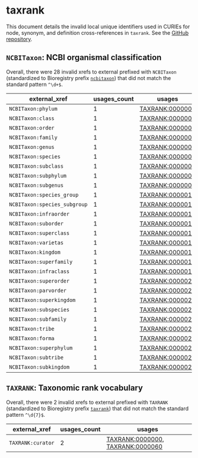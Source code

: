 # taxrank

This document details the invalid local unique identifiers used in CURIEs
for node, synonym, and definition cross-references in `taxrank`. See the [GitHub repository](https://github.com/phenoscape/taxrank).


## `NCBITaxon`: NCBI organismal classification

Overall, there were 28 invalid
xrefs to external prefixed with `NCBITaxon` (standardized to Bioregistry
prefix [`ncbitaxon`](https://bioregistry.io/ncbitaxon)) that
did not match the standard pattern `^\d+$`.

| external_xref                |   usages_count | usages                                                    |
|------------------------------|----------------|-----------------------------------------------------------|
| `NCBITaxon:phylum`           |              1 | [TAXRANK:0000001](https://bioregistry.io/TAXRANK:0000001) |
| `NCBITaxon:class`            |              1 | [TAXRANK:0000002](https://bioregistry.io/TAXRANK:0000002) |
| `NCBITaxon:order`            |              1 | [TAXRANK:0000003](https://bioregistry.io/TAXRANK:0000003) |
| `NCBITaxon:family`           |              1 | [TAXRANK:0000004](https://bioregistry.io/TAXRANK:0000004) |
| `NCBITaxon:genus`            |              1 | [TAXRANK:0000005](https://bioregistry.io/TAXRANK:0000005) |
| `NCBITaxon:species`          |              1 | [TAXRANK:0000006](https://bioregistry.io/TAXRANK:0000006) |
| `NCBITaxon:subclass`         |              1 | [TAXRANK:0000007](https://bioregistry.io/TAXRANK:0000007) |
| `NCBITaxon:subphylum`        |              1 | [TAXRANK:0000008](https://bioregistry.io/TAXRANK:0000008) |
| `NCBITaxon:subgenus`         |              1 | [TAXRANK:0000009](https://bioregistry.io/TAXRANK:0000009) |
| `NCBITaxon:species_group`    |              1 | [TAXRANK:0000010](https://bioregistry.io/TAXRANK:0000010) |
| `NCBITaxon:species_subgroup` |              1 | [TAXRANK:0000011](https://bioregistry.io/TAXRANK:0000011) |
| `NCBITaxon:infraorder`       |              1 | [TAXRANK:0000013](https://bioregistry.io/TAXRANK:0000013) |
| `NCBITaxon:suborder`         |              1 | [TAXRANK:0000014](https://bioregistry.io/TAXRANK:0000014) |
| `NCBITaxon:superclass`       |              1 | [TAXRANK:0000015](https://bioregistry.io/TAXRANK:0000015) |
| `NCBITaxon:varietas`         |              1 | [TAXRANK:0000016](https://bioregistry.io/TAXRANK:0000016) |
| `NCBITaxon:kingdom`          |              1 | [TAXRANK:0000017](https://bioregistry.io/TAXRANK:0000017) |
| `NCBITaxon:superfamily`      |              1 | [TAXRANK:0000018](https://bioregistry.io/TAXRANK:0000018) |
| `NCBITaxon:infraclass`       |              1 | [TAXRANK:0000019](https://bioregistry.io/TAXRANK:0000019) |
| `NCBITaxon:superorder`       |              1 | [TAXRANK:0000020](https://bioregistry.io/TAXRANK:0000020) |
| `NCBITaxon:parvorder`        |              1 | [TAXRANK:0000021](https://bioregistry.io/TAXRANK:0000021) |
| `NCBITaxon:superkingdom`     |              1 | [TAXRANK:0000022](https://bioregistry.io/TAXRANK:0000022) |
| `NCBITaxon:subspecies`       |              1 | [TAXRANK:0000023](https://bioregistry.io/TAXRANK:0000023) |
| `NCBITaxon:subfamily`        |              1 | [TAXRANK:0000024](https://bioregistry.io/TAXRANK:0000024) |
| `NCBITaxon:tribe`            |              1 | [TAXRANK:0000025](https://bioregistry.io/TAXRANK:0000025) |
| `NCBITaxon:forma`            |              1 | [TAXRANK:0000026](https://bioregistry.io/TAXRANK:0000026) |
| `NCBITaxon:superphylum`      |              1 | [TAXRANK:0000027](https://bioregistry.io/TAXRANK:0000027) |
| `NCBITaxon:subtribe`         |              1 | [TAXRANK:0000028](https://bioregistry.io/TAXRANK:0000028) |
| `NCBITaxon:subkingdom`       |              1 | [TAXRANK:0000029](https://bioregistry.io/TAXRANK:0000029) |

## `TAXRANK`: Taxonomic rank vocabulary

Overall, there were 2 invalid
xrefs to external prefixed with `TAXRANK` (standardized to Bioregistry
prefix [`taxrank`](https://bioregistry.io/taxrank)) that
did not match the standard pattern `^\d{7}$`.

| external_xref     |   usages_count | usages                                                                                                               |
|-------------------|----------------|----------------------------------------------------------------------------------------------------------------------|
| `TAXRANK:curator` |              2 | [TAXRANK:0000000](https://bioregistry.io/TAXRANK:0000000), [TAXRANK:0000060](https://bioregistry.io/TAXRANK:0000060) |

